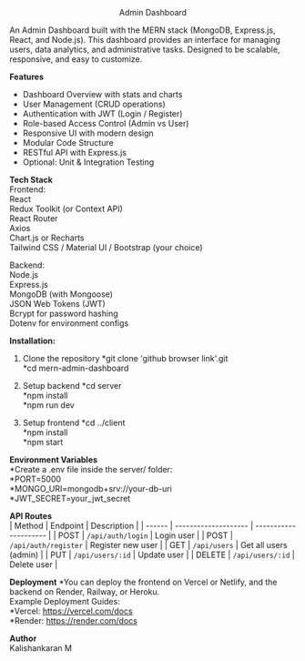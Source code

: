 <div align="center">Admin Dashboard </div>
 
An Admin Dashboard built with the MERN stack (MongoDB, Express.js, React, and Node.js). 
This dashboard provides an interface for managing users, data analytics, and administrative tasks. 
Designed to be scalable, responsive, and easy to customize.

**Features**

* Dashboard Overview with stats and charts
* User Management (CRUD operations)
* Authentication with JWT (Login / Register)
* Role-based Access Control (Admin vs User)
* Responsive UI with modern design
* Modular Code Structure
* RESTful API with Express.js
* Optional: Unit & Integration Testing

**Tech Stack**    
Frontend:  
React  
Redux Toolkit (or Context API)  
React Router  
Axios  
Chart.js or Recharts  
Tailwind CSS / Material UI / Bootstrap (your choice)  

Backend:  
Node.js  
Express.js  
MongoDB (with Mongoose)  
JSON Web Tokens (JWT)  
Bcrypt for password hashing  
Dotenv for environment configs  

**Installation:**
1. Clone the repository
*git clone 'github browser link'.git  
*cd mern-admin-dashboard  

2. Setup backend
*cd server  
*npm install  
*npm run dev  

3. Setup frontend
*cd ../client  
*npm install  
*npm start  

**Environment Variables**  
*Create a .env file inside the server/ folder:  
*PORT=5000  
*MONGO_URI=mongodb+srv://your-db-uri  
*JWT_SECRET=your_jwt_secret  

**API Routes**  
| Method | Endpoint             | Description           |
| ------ | -------------------- | --------------------- |
| POST   | `/api/auth/login`    | Login user            |
| POST   | `/api/auth/register` | Register new user     |
| GET    | `/api/users`         | Get all users (admin) |
| PUT    | `/api/users/:id`     | Update user           |
| DELETE | `/api/users/:id`     | Delete user           |

**Deployment**
*You can deploy the frontend on Vercel or Netlify, and the backend on Render, Railway, or Heroku.  
Example Deployment Guides:  
*Vercel: https://vercel.com/docs  
*Render: https://render.com/docs

**Author**   
Kalishankaran M  
